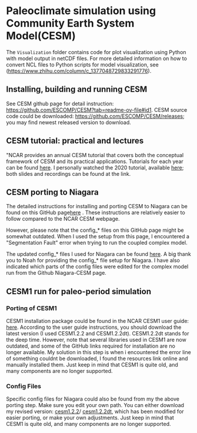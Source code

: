 # Paleoclimate simulation using Community Earth System Model(CESM)
The `Visualization` folder contains code for plot visualization using Python with model output in netCDF files. For more detailed information on how to convert NCL files to Python scripts for model visualization, see (https://www.zhihu.com/column/c_1377048729833291776).
## Installing, building and running CESM
See CESM github page for detail instruction: https://github.com/ESCOMP/CESM?tab=readme-ov-file#id1. CESM source code could be downloaded: https://github.com/ESCOMP/CESM/releases; you may find newest released version to download.
## CESM tutorial: practical and lectures
"NCAR provides an annual CESM tutorial that covers both the conceptual framework of CESM and its practical applications. Tutorials for each year can be found [here](https://www2.cesm.ucar.edu/events/tutorials/). I personally watched the 2020 tutorial, available [here](https://www2.cesm.ucar.edu/events/tutorials/2020/coursework.html); both slides and recordings can be found at the link.

## CESM porting to Niagara
The detailed instructions for installing and porting CESM to Niagara can be found on this GitHub page[here](https://github.com/JohnVirgin/CESM-Niagara) . These instructions are relatively easier to follow compared to the NCAR CESM webpage.

However, please note that the config_* files on this GitHub page might be somewhat outdated. When I used the setup from this page, I encountered a "Segmentation Fault" error when trying to run the coupled complex model.

The updated config_* files I used for Niagara can be found [here](https://github.com/skyler-yang524/paleoclimate-CESM/tree/main/Niagara%20porting). A big thank you to Noah for providing the config_* file setup for Niagara. I have also indicated which parts of the config files were edited for the complex model run from the Github Niagara-CESM page. 

## CESM1 run for paleo-period simulation
### Porting of CESM1
CESM1 installation package could be found in the NCAR CESM1 user guide: [here](https://www2.cesm.ucar.edu/models/cesm1.2/cesm/doc/usersguide/ug.pdf). According to the user guide instructions, you should download the latest version (I used CESM1.2.2 and CESM1.2.2dt). CESM1.2.2dt stands for the deep time. However, note that several libraries used in CESM1 are now outdated, and some of the GitHub links required for installation are no longer available. My solution in this step is when i encountered the error line of something couldnt be downloaded, I found the resources link online and manually installed them. Just keep in mind that CESM1 is quite old, and many components are no longer supported.
### Config Files
Specific config files for Niagara could also be found from my the above porting step. Make sure you edit your own path. You can either download my revised version: [cesm1.2.2](https://github.com/skyler-yang524/paleoclimate-CESM/tree/main/CESM1.2.2)/ [cesm1.2.2dt](https://www2.cesm.ucar.edu/models/cesm1.2/cesm/doc/usersguide/ug.pdf), which has been modified for easier porting, or make your own adjustments. Just keep in mind that CESM1 is quite old, and many components are no longer supported.
